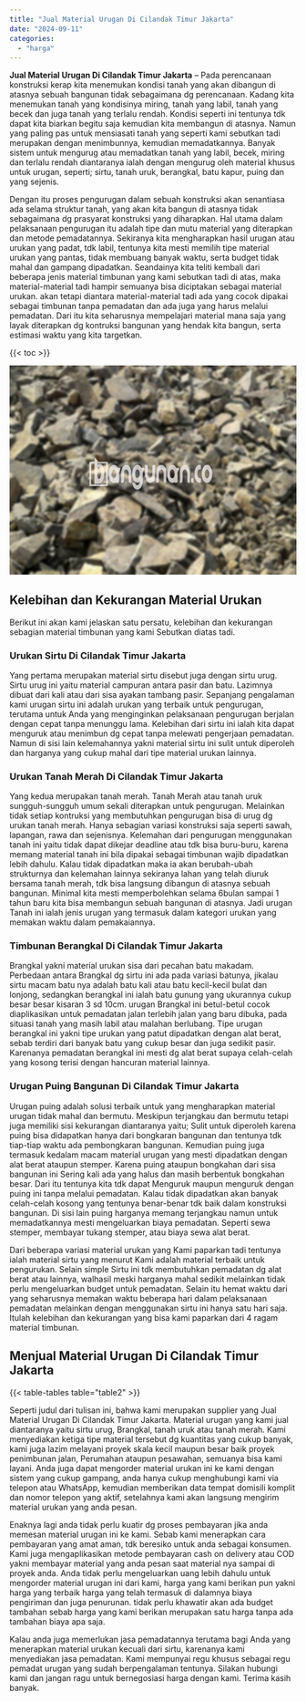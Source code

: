```yaml
---
title: "Jual Material Urugan Di Cilandak Timur Jakarta"
date: "2024-09-11"
categories: 
  - "harga"
---
```


**Jual Material Urugan Di Cilandak Timur Jakarta** – Pada perencanaan konstruksi kerap kita menemukan kondisi tanah yang akan dibangun di atasnya sebuah bangunan tidak sebagaimana dg perencanaan. Kadang kita menemukan tanah yang kondisinya miring, tanah yang labil, tanah yang becek dan juga tanah yang terlalu rendah. Kondisi seperti ini tentunya tdk dapat kita biarkan begitu saja kemudian kita membangun di atasnya. Namun yang paling pas untuk mensiasati tanah yang seperti kami sebutkan tadi merupakan dengan menimbunnya, kemudian memadatkannya. Banyak sistem untuk mengurug atau memadatkan tanah yang labil, becek, miring dan terlalu rendah diantaranya ialah dengan mengurug oleh material khusus untuk urugan, seperti; sirtu, tanah uruk, berangkal, batu kapur, puing dan yang sejenis.

Dengan itu proses pengurugan dalam sebuah konstruksi akan senantiasa ada selama struktur tanah, yang akan kita bangun di atasnya tidak sebagaimana dg prasyarat konstruksi yang diharapkan. Hal utama dalam pelaksanaan pengurugan itu adalah tipe dan mutu material yang diterapkan dan metode pemadatannya. Sekiranya kita mengharapkan hasil urugan atau urukan yang padat, tdk labil, tentunya kita mesti memilih tipe material urukan yang pantas, tidak membuang banyak waktu, serta budget tidak mahal dan gampang dipadatkan. Seandainya kita teliti kembali dari beberapa jenis material timbunan yang kami sebutkan tadi di atas, maka material-material tadi hampir semuanya bisa diciptakan sebagai material urukan. akan tetapi diantara material-material tadi ada yang cocok dipakai sebagai timbunan tanpa pemadatan dan ada juga yang harus melalui pemadatan. Dari itu kita seharusnya mempelajari material mana saja yang layak diterapkan dg kontruksi bangunan yang hendak kita bangun, serta estimasi waktu yang kita targetkan.

{{< toc >}}

![Jual Material Urugan Di Cilandak Timur Jakarta](/images/jual-urugan-38.png)

## Kelebihan dan Kekurangan Material Urukan

Berikut ini akan kami jelaskan satu persatu, kelebihan dan kekurangan sebagian material timbunan yang kami Sebutkan diatas tadi.

### Urukan Sirtu Di Cilandak Timur Jakarta

Yang pertama merupakan material sirtu disebut juga dengan sirtu urug. Sirtu urug ini yaitu material campuran antara pasir dan batu. Lazimnya dibuat dari kali atau dari sisa ayakan tambang pasir. Sepanjang pengalaman kami urugan sirtu ini adalah urukan yang terbaik untuk pengurugan, terutama untuk Anda yang menginginkan pelaksanaan pengurugan berjalan dengan cepat tanpa menunggu lama. Kelebihan dari sirtu ini ialah kita dapat menguruk atau menimbun dg cepat tanpa melewati pengerjaan pemadatan. Namun di sisi lain kelemahannya yakni material sirtu ini sulit untuk diperoleh dan harganya yang cukup mahal dari tipe material urukan lainnya.

### Urukan Tanah Merah Di Cilandak Timur Jakarta

Yang kedua merupakan tanah merah. Tanah Merah atau tanah uruk sungguh-sungguh umum sekali diterapkan untuk pengurugan. Melainkan tidak setiap kontruksi yang membutuhkan pengurugan bisa di urug dg urukan tanah merah. Hanya sebagian variasi konstruksi saja seperti sawah, lapangan, rawa dan sejenisnya. Kelemahan dari pengurugan menggunakan tanah ini yaitu tidak dapat dikejar deadline atau tdk bisa buru-buru, karena memang material tanah ini bila dipakai sebagai timbunan wajib dipadatkan lebih dahulu. Kalau tidak dipadatkan maka ia akan berubah-ubah strukturnya dan kelemahan lainnya sekiranya lahan yang telah diuruk bersama tanah merah, tdk bisa langsung dibangun di atasnya sebuah bangunan. Minimal kita mesti memperbolehkan selama 6bulan sampai 1 tahun baru kita bisa membangun sebuah bangunan di atasnya. Jadi urugan Tanah ini ialah jenis urugan yang termasuk dalam kategori urukan yang memakan waktu dalam pemakaiannya.

### Timbunan Berangkal Di Cilandak Timur Jakarta

Brangkal yakni material urukan sisa dari pecahan batu makadam. Perbedaan antara Brangkal dg sirtu ini ada pada variasi batunya, jikalau sirtu macam batu nya adalah batu kali atau batu kecil-kecil bulat dan lonjong, sedangkan berangkal ini ialah batu gunung yang ukurannya cukup besar besar kisaran 3 sd 10cm. urugan Brangkal ini betul-betul cocok diaplikasikan untuk pemadatan jalan terlebih jalan yang baru dibuka, pada situasi tanah yang masih labil atau malahan berlubang. Tipe urugan berangkal ini yakni tipe urukan yang patut dipadatkan dengan alat berat, sebab terdiri dari banyak batu yang cukup besar dan juga sedikit pasir. Karenanya pemadatan berangkal ini mesti dg alat berat supaya celah-celah yang kosong terisi dengan hancuran material lainnya.

### Urugan Puing Bangunan Di Cilandak Timur Jakarta

Urugan puing adalah solusi terbaik untuk yang mengharapkan material urugan tidak mahal dan bermutu. Meskipun terjangkau dan bermutu tetapi juga memiliki sisi kekurangan diantaranya yaitu; Sulit untuk diperoleh karena puing bisa didapatkan hanya dari bongkaran bangunan dan tentunya tdk tiap-tiap waktu ada pembongkaran bangunan. Kemudian puing juga termasuk kedalam macam material urugan yang mesti dipadatkan dengan alat berat ataupun stemper. Karena puing ataupun bongkahan dari sisa bangunan ini Sering kali ada yang halus dan masih berbentuk bongkahan besar. Dari itu tentunya kita tdk dapat Menguruk maupun menguruk dengan puing ini tanpa melalui pemadatan. Kalau tidak dipadatkan akan banyak celah-celah kosong yang tentunya benar-benar tdk baik dalam konstruksi bangunan. Di sisi lain puing harganya memang terjangkau namun untuk memadatkannya mesti mengeluarkan biaya pemadatan. Seperti sewa stemper, membayar tukang stemper, atau biaya sewa alat berat.

Dari beberapa variasi material urukan yang Kami paparkan tadi tentunya ialah material sirtu yang menurut Kami adalah material terbaik untuk pengurukan. Selain simple Sirtu ini tdk membutuhkan pemadatan dg alat berat atau lainnya, walhasil meski harganya mahal sedikit melainkan tidak perlu mengeluarkan budget untuk pemadatan. Selain itu hemat waktu dari yang seharusnya memakan waktu beberapa hari dalam pelaksanaan pemadatan melainkan dengan menggunakan sirtu ini hanya satu hari saja. Itulah kelebihan dan kekurangan yang bisa kami paparkan dari 4 ragam material timbunan.

## Menjual Material Urugan Di Cilandak Timur Jakarta

{{< table-tables table="table2" >}}

Seperti judul dari tulisan ini, bahwa kami merupakan supplier yang Jual Material Urugan Di Cilandak Timur Jakarta. Material urugan yang kami jual diantaranya yaitu sirtu urug, Brangkal, tanah uruk atau tanah merah. Kami menyediakan ketiga tipe material tersebut dg kuantitas yang cukup banyak, kami juga lazim melayani proyek skala kecil maupun besar baik proyek penimbunan jalan, Perumahan ataupun pesawahan, semuanya bisa kami layani. Anda juga dapat mengorder material urukan ini ke kami dengan sistem yang cukup gampang, anda hanya cukup menghubungi kami via telepon atau WhatsApp, kemudian memberikan data tempat domisili komplit dan nomor telepon yang aktif, setelahnya kami akan langsung mengirim material urukan yang anda pesan.

Enaknya lagi anda tidak perlu kuatir dg proses pembayaran jika anda memesan material urugan ini ke kami. Sebab kami menerapkan cara pembayaran yang amat aman, tdk beresiko untuk anda sebagai konsumen. Kami juga mengaplikasikan metode pembayaran cash on delivery atau COD yakni membayar material yang anda pesan saat material nya sampai di proyek anda. Anda tidak perlu mengeluarkan uang lebih dahulu untuk mengorder material urugan ini dari kami, harga yang kami berikan pun yakni harga yang terbaik harga yang telah termasuk di dalamnya biaya pengiriman dan juga penurunan. tidak perlu khawatir akan ada budget tambahan sebab harga yang kami berikan merupakan satu harga tanpa ada tambahan biaya apa saja.

Kalau anda juga memerlukan jasa pemadatannya terutama bagi Anda yang menerapkan material urukan kecuali dari sirtu, karenanya kami menyediakan jasa pemadatan. Kami mempunyai regu khusus sebagai regu pemadat urugan yang sudah berpengalaman tentunya. Silakan hubungi kami dan jangan ragu untuk bernegosiasi harga dengan kami. Terima kasih banyak.
